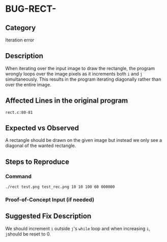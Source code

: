 # BUG-RECT-
## Category
Iteration error

## Description
When iterating over the input image to draw the rectangle, the program wrongly loops over the image pixels as it increments both `i` and `j` simultaneously. This results in the program iterating diagonally rather than over the entire image.


## Affected Lines in the original program
`rect.c:80-81`

## Expected vs Observed
A rectangle should be drawn on the given image but instead we only see a diagonal of the wanted rectangle.

## Steps to Reproduce

### Command
```
./rect test.png test_rec.png 10 10 100 60 000000
```
### Proof-of-Concept Input (if needed)

## Suggested Fix Description
We should increment `i` outside `j`'s `while` loop and when increasing `i`, `j`should be reset to 0.